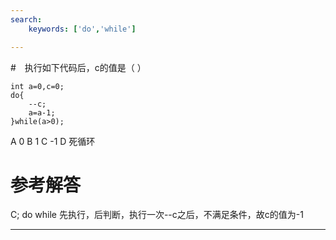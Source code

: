 ```yaml
---
search:
    keywords: ['do','while']

---
```


#　执行如下代码后，c的值是（ ）

```
int a=0,c=0;
do{
    --c; 
    a=a-1;
}while(a>0);
```
A 0      B 1      C -1      D 死循环

# 参考解答

C;
do while 先执行，后判断，执行一次--c之后，不满足条件，故c的值为-1

---
